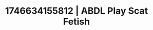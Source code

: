 ---
categories:
- AI-generated
- Elegant fetish
- Raw connection
- Body positivity
- Tattooed beauties
- ASMR
- Cosplay
- Lover's breath
image: /assets/images/1746634155812.jpg
layout: post
seo:
  description: Featured content with high-quality Scat Fetish, ABDL Play. HD images
    available.
  keywords: Scat Fetish, ABDL Play
  og_image: /assets/images/1746634155812.jpg
  schema_type: VisualArtwork
tags:
- '#1746634155812'
- ABDL Play
- Scat Fetish
title: 1746634155812 | ABDL Play Scat Fetish
---